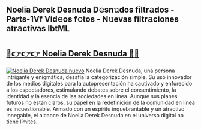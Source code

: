 ## Noelia Derek Desnuda D𝚎sn𝚞dos filtr𝚊dos - Parts-1Vf Vid𝚎os f𝚘tos - N𝚞evas filtr𝚊ciones atr𝚊ctivas IbtML

# <h2><a href="http://mb9bzx.tromn.icu/?c=Noelia+Derek+Desnuda">🔗👉👉👉 Noelia Derek Desnuda 🔗🔗</a></h2>

[![Noelia Derek Desnuda nuevo](https://i.imgur.com/pEAQMta.gif)](http://mb9bzx.tromn.icu/?c=Noelia+Derek+Desnuda)
Noelia Derek Desnuda, una persona intrigante y enigmática, desafía la categorización simple. Su uso innovador de los medios digitales para la autopresentación ha cautivado y enfurecido a los espectadores, estimulando debates sobre el consentimiento, la identidad y la esencia de las sociedades en línea. Aunque sus planes futuros no están claros, su papel en la redefinición de la comunidad en línea es incuestionable. Armado con un espíritu inquebrantable y un atractivo innegable, el alcance de Noelia Derek Desnuda en el universo digital no tiene límites.
